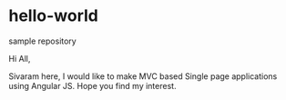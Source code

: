 # hello-world
sample repository

Hi All,

Sivaram here, I would like to make MVC based Single page applications using Angular JS.
Hope you find my interest.

